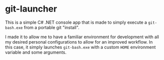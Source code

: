 # git-launcher

This is a simple C# .NET console app that is made to simply execute a `git-bash.exe` from a portable git "install".  

I made it to allow me to have a familiar environment for development with all my desired personal configurations to allow for an improved workflow.
In this case, it simply launches `git-bash.exe` with a custom `HOME` environment variable and some arguments.
